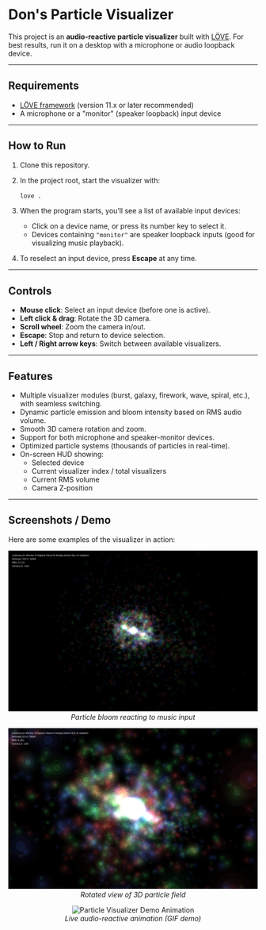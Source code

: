 # Don's Particle Visualizer

This project is an **audio-reactive particle visualizer** built with [LÖVE](https://love2d.org/).
For best results, run it on a desktop with a microphone or audio loopback device.

---

## Requirements

* [LÖVE framework](https://love2d.org/) (version 11.x or later recommended)
* A microphone or a "monitor" (speaker loopback) input device

---

## How to Run

1. Clone this repository.

2. In the project root, start the visualizer with:

   ```bash
   love .
   ```

3. When the program starts, you’ll see a list of available input devices:

   * Click on a device name, or press its number key to select it.
   * Devices containing `"monitor"` are speaker loopback inputs (good for visualizing music playback).

4. To reselect an input device, press **Escape** at any time.

---

## Controls

* **Mouse click**: Select an input device (before one is active).
* **Left click & drag**: Rotate the 3D camera.
* **Scroll wheel**: Zoom the camera in/out.
* **Escape**: Stop and return to device selection.
* **Left / Right arrow keys**: Switch between available visualizers.

---

## Features

* Multiple visualizer modules (burst, galaxy, firework, wave, spiral, etc.), with seamless switching.
* Dynamic particle emission and bloom intensity based on RMS audio volume.
* Smooth 3D camera rotation and zoom.
* Support for both microphone and speaker-monitor devices.
* Optimized particle systems (thousands of particles in real-time).
* On-screen HUD showing:
  * Selected device
  * Current visualizer index / total visualizers
  * Current RMS volume
  * Camera Z-position

---

## Screenshots / Demo

Here are some examples of the visualizer in action:

<p align="center">
  <img src="docs/screenshot1.png" alt="Particle Visualizer Screenshot 1" width="600"/><br/>
  <em>Particle bloom reacting to music input</em>
</p>

<p align="center">
  <img src="docs/screenshot2.png" alt="Particle Visualizer Screenshot 2" width="600"/><br/>
  <em>Rotated view of 3D particle field</em>
</p>

<p align="center">
  <img src="docs/demo.gif" alt="Particle Visualizer Demo Animation" width="600"/><br/>
  <em>Live audio-reactive animation (GIF demo)</em>
</p>